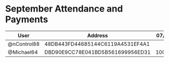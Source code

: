 # September Attendance and Payments 



| User      | Address | 07/09 | 14/09 | 
|-----------| -------- | -------- |-------|
| @nControl88 | 48DB443FD44685144C6119A4531EF4A1	|  | 10000 | 
| @Michael64 | DBD90E9CC78E041BD5B561699956ED31	| 10000 | 10000 | 
